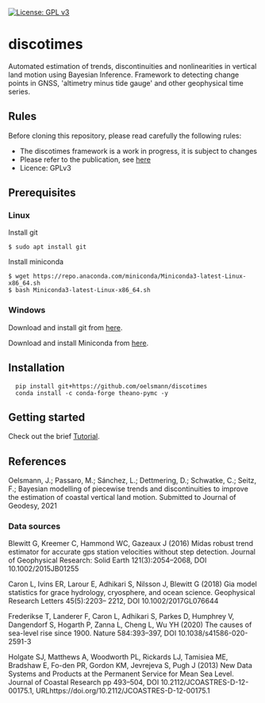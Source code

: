  [![License: GPL v3](https://img.shields.io/badge/License-GPLv3-blue.svg)](https://www.gnu.org/licenses/gpl-3.0)

# discotimes
Automated estimation of trends, discontinuities and nonlinearities in vertical land motion using Bayesian Inference. Framework to detecting change points in GNSS, 'altimetry minus tide gauge' and other geophysical time series.


## Rules
Before cloning this repository, please read carefully the following rules:

- The discotimes framework is a work in progress, it is subject to changes
- Please refer to the publication, see [here](#citation)
- Licence: GPLv3


## Prerequisites

### Linux

Install git

    $ sudo apt install git

Install miniconda

    $ wget https://repo.anaconda.com/miniconda/Miniconda3-latest-Linux-x86_64.sh
    $ bash Miniconda3-latest-Linux-x86_64.sh

### Windows

Download and install git from [here](https://git-scm.com/downloads).

Download and install Miniconda from [here](https://repo.anaconda.com/miniconda/Miniconda3-latest-Windows-x86_64.exe).


## Installation
      pip install git+https://github.com/oelsmann/discotimes 
      conda install -c conda-forge theano-pymc -y
      
## Getting started

Check out the brief [Tutorial](https://github.com/oelsmann/discotimes/blob/master/discotimes_tutorial.md).


## References <span id="citation"><span>
    
    
Oelsmann, J.; Passaro, M.; Sánchez, L.; Dettmering, D.; Schwatke, C.; Seitz, F.; Bayesian modelling of piecewise trends and discontinuities to improve the estimation of coastal vertical land motion. Submitted to Journal of Geodesy, 2021

### Data sources

Blewitt G, Kreemer C, Hammond WC, Gazeaux J (2016) Midas robust trend estimator for accurate gps station velocities without step detection. Journal of Geophysical Research: Solid Earth 121(3):2054–2068, DOI 10.1002/2015JB01255    
    
Caron L, Ivins ER, Larour E, Adhikari S, Nilsson J, Blewitt G (2018) Gia model statistics for grace hydrology, cryosphere, and ocean science. Geophysical Research Letters 45(5):2203– 2212, DOI 10.1002/2017GL076644    
    
Frederikse T, Landerer F, Caron L, Adhikari S, Parkes D, Humphrey V, Dangendorf S, Hogarth P, Zanna L, Cheng L, Wu YH (2020) The causes of sea-level rise since 1900. Nature 584:393–397, DOI 10.1038/s41586-020-2591-3
    
Holgate SJ, Matthews A, Woodworth PL, Rickards LJ, Tamisiea ME, Bradshaw E, Fo-den  PR,  Gordon  KM,  Jevrejeva  S,  Pugh  J  (2013)  New  Data  Systems  and  Products at the  Permanent  Service  for  Mean  Sea  Level.  Journal  of  Coastal  Research  pp  493–504,  DOI  10.2112/JCOASTRES-D-12-00175.1,  URLhttps://doi.org/10.2112/JCOASTRES-D-12-00175.1    
    
    
    
